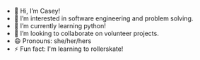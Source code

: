 - 👋 Hi, I’m Casey!
- 👀 I’m interested in software engineering and problem solving.
- 🌱 I’m currently learning python!
- 💞️ I’m looking to collaborate on volunteer projects.
- 😄 Pronouns: she/her/hers
- ⚡ Fun fact: I'm learning to rollerskate!

<!---
CaseyNielsen/CaseyNielsen is a ✨ special ✨ repository because its `README.md` (this file) appears on your GitHub profile.
You can click the Preview link to take a look at your changes.
--->
